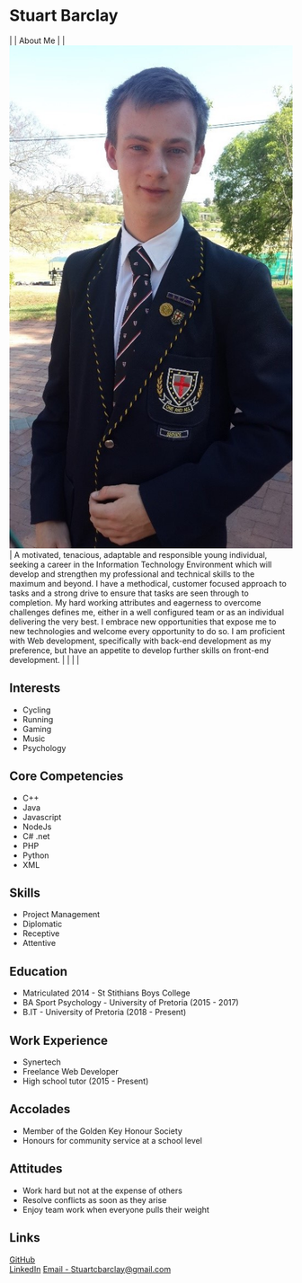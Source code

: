 # Stuart Barclay

| | About Me |
| ![Stuart Barclay](assets/Stuart.jpg "Stuart Barclay") | A motivated, tenacious, adaptable and responsible young individual, seeking a career in the Information Technology Environment which will develop and strengthen my professional and technical skills to the maximum and beyond. I have a methodical, customer focused approach to tasks and a strong drive to ensure that tasks are seen through to completion. My hard working attributes and eagerness to overcome challenges defines me, either in a well configured team or as an individual delivering the very best. I embrace new opportunities that expose me to new technologies and welcome every opportunity to do so. I am proficient with Web development, specifically with back-end development as my preference, but have an appetite to develop further skills on front-end development. |
| | |

## Interests

- Cycling
- Running
- Gaming
- Music
- Psychology

## Core Competencies

- C++
- Java
- Javascript
- NodeJs
- C# .net
- PHP
- Python
- XML

## Skills

- Project Management
- Diplomatic
- Receptive
- Attentive

## Education

- Matriculated 2014 - St Stithians Boys College
- BA Sport Psychology - University of Pretoria (2015 - 2017)
- B.IT - University of Pretoria (2018 - Present)

## Work Experience

- Synertech
- Freelance Web Developer
- High school tutor (2015 - Present)

## Accolades

- Member of the Golden Key Honour Society
- Honours for community service at a school level

## Attitudes

- Work hard but not at the expense of others
- Resolve conflicts as soon as they arise
- Enjoy team work when everyone pulls their weight

## Links

[GitHub](https://github.com/Stuey61296)  
[LinkedIn](https://www.linkedin.com/in/stuart-barclay-73770019a/)
<a href="mailto:stuartcbarclay@gmail.com">Email - Stuartcbarclay@gmail.com</a>
